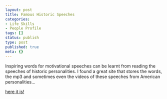 ```yaml
---
layout: post
title: Famous Historic Speeches
categories:
- Life Skills
- People Profile
tags: []
status: publish
type: post
published: true
meta: {}
---
```

Inspiring words for motivational speeches can be learnt from reading the speeches of historic personalities. I found a great site that stores the words, the mp3 and sometimes even the videos of these speeches from American personalities...

<a href="http://americanrhetoric.com/top100speechesall.html">here it is!</a>
